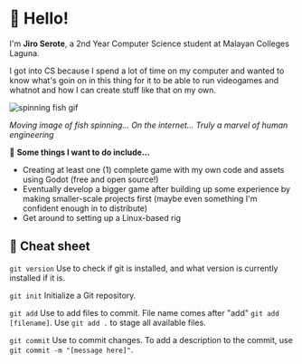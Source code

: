 # 👋 Hello! 
I'm **Jiro Serote**, a 2nd Year Computer Science student at Malayan Colleges Laguna.

I got into CS because I spend a lot of time on my computer and wanted to know what's goin on in this thing for it to be able to run videogames and whatnot and how I can create stuff like that on my own.

![spinning fish gif](https://media1.tenor.com/m/Jiiemy3hCrAAAAAd/fish.gif)

*Moving image of fish spinning...  On the internet... Truly a marvel of human engineering*

📝 **Some things I want to do include...**
- Creating at least one (1) complete game with my own code and assets using Godot (free and open source!)
- Eventually develop a bigger game after building up some experience by making smaller-scale projects first (maybe even something I'm confident enough in to distribute)
- Get around to setting up a Linux-based rig

## 📖 Cheat sheet 
`git version`
Use to check if git is installed, and what version is currently installed if it is.

`git init`
Initialize a Git repository.

`git add`
Use to add files to commit. File name comes after "add" `git add [filename]`. Use `git add .` to stage all available files.

`git commit`
Use to commit changes. To add a description to the commit, use `git commit -m "[message here]"`.
